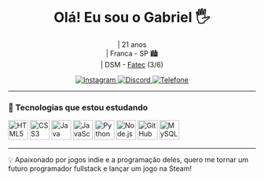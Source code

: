 <h1 align="center">Olá! Eu sou o Gabriel 🖐️</h1>

<p align="center">
  | 21 anos <br>
  | Franca - SP 🏙️ <br>
  | DSM - <a href="https://fatecfranca.edu.br" target="_blank">Fatec</a> (3/6)
</p>

<p align="center">
  <a href="https://instagram.com/gabriel_c137" target="_blank">
    <img src="https://img.shields.io/badge/Instagram-E4405F?style=for-the-badge&logo=instagram&logoColor=white" alt="Instagram" />
  </a>
  <a href="https://https.gabriel" target="_blank">
    <img src="https://img.shields.io/badge/Discord-5865F2?style=for-the-badge&logo=discord&logoColor=white" alt="Discord" />
  </a>
  <a href="tel:+5516997391181">
    <img src="https://img.shields.io/badge/Telefone-25D366?style=for-the-badge&logo=whatsapp&logoColor=white" alt="Telefone" />
  </a>
</p>

---

### 🚀 Tecnologias que estou estudando

<p>
  <img src="https://cdn.jsdelivr.net/gh/devicons/devicon/icons/html5/html5-original.svg" height="40" alt="HTML5"/>
  <img src="https://cdn.jsdelivr.net/gh/devicons/devicon/icons/css3/css3-original.svg" height="40" alt="CSS3"/>
  <img src="https://cdn.jsdelivr.net/gh/devicons/devicon/icons/java/java-original.svg" height="40" alt="Java"/>
  <img src="https://cdn.jsdelivr.net/gh/devicons/devicon/icons/javascript/javascript-original.svg" height="40" alt="JavaScript"/>
  <img src="https://cdn.jsdelivr.net/gh/devicons/devicon/icons/python/python-original.svg" height="40" alt="Python"/>
  <img src="https://cdn.jsdelivr.net/gh/devicons/devicon/icons/nodejs/nodejs-original.svg" height="40" alt="Node.js"/>
  <img src="https://cdn.jsdelivr.net/gh/devicons/devicon/icons/github/github-original.svg" height="40" alt="GitHub"/>
  <img src="https://cdn.jsdelivr.net/gh/devicons/devicon/icons/mysql/mysql-original.svg" height="40" alt="MySQL"/>
</p>

---

💡 Apaixonado por jogos indie e a programação deles, quero me tornar um futuro programador fullstack e lançar um jogo na Steam!
